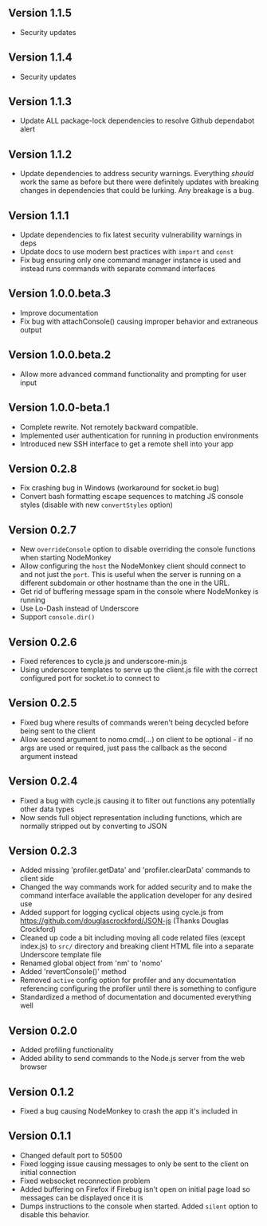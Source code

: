 ## Version 1.1.5

- Security updates

## Version 1.1.4

- Security updates

## Version 1.1.3

- Update ALL package-lock dependencies to resolve Github dependabot alert

## Version 1.1.2

- Update dependencies to address security warnings. Everything _should_ work the same as before but there were definitely updates with breaking changes in dependencies that could be lurking. Any breakage is a bug.

## Version 1.1.1

- Update dependencies to fix latest security vulnerability warnings in deps
- Update docs to use modern best practices with `import` and `const`
- Fix bug ensuring only one command manager instance is used and instead runs commands with separate command interfaces

## Version 1.0.0.beta.3

- Improve documentation
- Fix bug with attachConsole() causing improper behavior and extraneous output

## Version 1.0.0.beta.2

- Allow more advanced command functionality and prompting for user input

## Version 1.0.0-beta.1

- Complete rewrite. Not remotely backward compatible.
- Implemented user authentication for running in production environments
- Introduced new SSH interface to get a remote shell into your app

## Version 0.2.8

- Fix crashing bug in Windows (workaround for socket.io bug)
- Convert bash formatting escape sequences to matching JS console styles (disable with new `convertStyles` option)

## Version 0.2.7

- New `overrideConsole` option to disable overriding the console functions when starting NodeMonkey
- Allow configuring the `host` the NodeMonkey client should connect to and not just the `port`. This is useful when the server is running on a different subdomain or other hostname than the one in the URL.
- Get rid of buffering message spam in the console where NodeMonkey is running
- Use Lo-Dash instead of Underscore
- Support `console.dir()`

## Version 0.2.6

- Fixed references to cycle.js and underscore-min.js
- Using underscore templates to serve up the client.js file with the correct configured port for socket.io to connect to

## Version 0.2.5

- Fixed bug where results of commands weren't being decycled before being sent to the client
- Allow second argument to nomo.cmd(...) on client to be optional - if no args are used or required, just pass the callback as the second argument instead

## Version 0.2.4

- Fixed a bug with cycle.js causing it to filter out functions any potentially other data types
- Now sends full object representation including functions, which are normally stripped out by converting to JSON

## Version 0.2.3

- Added missing 'profiler.getData' and 'profiler.clearData' commands to client side
- Changed the way commands work for added security and to make the command interface available the application developer for any desired use
- Added support for logging cyclical objects using cycle.js from <https://github.com/douglascrockford/JSON-js> (Thanks Douglas Crockford)
- Cleaned up code a bit including moving all code related files (except index.js) to `src/` directory and breaking client HTML file into
  a separate Underscore template file
- Renamed global object from 'nm' to 'nomo'
- Added 'revertConsole()' method
- Removed `active` config option for profiler and any documentation referencing configuring the profiler until there is something to configure
- Standardized a method of documentation and documented everything well

## Version 0.2.0

- Added profiling functionality
- Added ability to send commands to the Node.js server from the web browser

## Version 0.1.2

- Fixed a bug causing NodeMonkey to crash the app it's included in

## Version 0.1.1

- Changed default port to 50500
- Fixed logging issue causing messages to only be sent to the client on initial connection
- Fixed websocket reconnection problem
- Added buffering on Firefox if Firebug isn't open on initial page load so messages can be displayed once it is
- Dumps instructions to the console when started. Added `silent` option to disable this behavior.
